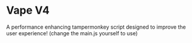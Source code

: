 # Vape V4
A performance enhancing tampermonkey script designed to improve the user experience!
(change the main.js yourself to use)
